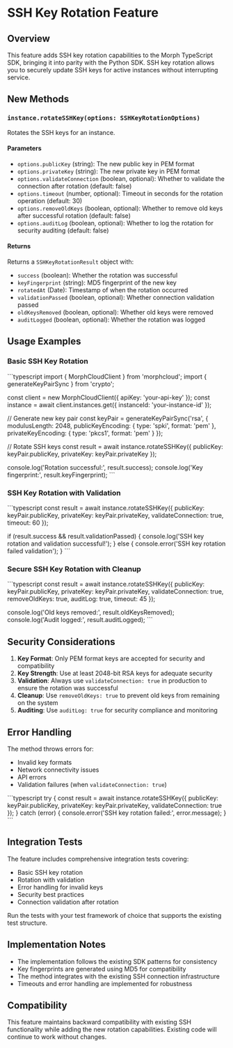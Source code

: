 # SSH Key Rotation Feature

## Overview

This feature adds SSH key rotation capabilities to the Morph TypeScript SDK, bringing it into parity with the Python SDK. SSH key rotation allows you to securely update SSH keys for active instances without interrupting service.

## New Methods

### `instance.rotateSSHKey(options: SSHKeyRotationOptions)`

Rotates the SSH keys for an instance.

#### Parameters

- `options.publicKey` (string): The new public key in PEM format
- `options.privateKey` (string): The new private key in PEM format  
- `options.validateConnection` (boolean, optional): Whether to validate the connection after rotation (default: false)
- `options.timeout` (number, optional): Timeout in seconds for the rotation operation (default: 30)
- `options.removeOldKeys` (boolean, optional): Whether to remove old keys after successful rotation (default: false)
- `options.auditLog` (boolean, optional): Whether to log the rotation for security auditing (default: false)

#### Returns

Returns a `SSHKeyRotationResult` object with:

- `success` (boolean): Whether the rotation was successful
- `keyFingerprint` (string): MD5 fingerprint of the new key
- `rotatedAt` (Date): Timestamp of when the rotation occurred
- `validationPassed` (boolean, optional): Whether connection validation passed
- `oldKeysRemoved` (boolean, optional): Whether old keys were removed
- `auditLogged` (boolean, optional): Whether the rotation was logged

## Usage Examples

### Basic SSH Key Rotation

\`\`\`typescript
import { MorphCloudClient } from 'morphcloud';
import { generateKeyPairSync } from 'crypto';

const client = new MorphCloudClient({ apiKey: 'your-api-key' });
const instance = await client.instances.get({ instanceId: 'your-instance-id' });

// Generate new key pair
const keyPair = generateKeyPairSync('rsa', {
  modulusLength: 2048,
  publicKeyEncoding: { type: 'spki', format: 'pem' },
  privateKeyEncoding: { type: 'pkcs1', format: 'pem' }
});

// Rotate SSH keys
const result = await instance.rotateSSHKey({
  publicKey: keyPair.publicKey,
  privateKey: keyPair.privateKey
});

console.log('Rotation successful:', result.success);
console.log('Key fingerprint:', result.keyFingerprint);
\`\`\`

### SSH Key Rotation with Validation

\`\`\`typescript
const result = await instance.rotateSSHKey({
  publicKey: keyPair.publicKey,
  privateKey: keyPair.privateKey,
  validateConnection: true,
  timeout: 60
});

if (result.success && result.validationPassed) {
  console.log('SSH key rotation and validation successful!');
} else {
  console.error('SSH key rotation failed validation');
}
\`\`\`

### Secure SSH Key Rotation with Cleanup

\`\`\`typescript
const result = await instance.rotateSSHKey({
  publicKey: keyPair.publicKey,
  privateKey: keyPair.privateKey,
  validateConnection: true,
  removeOldKeys: true,
  auditLog: true,
  timeout: 45
});

console.log('Old keys removed:', result.oldKeysRemoved);
console.log('Audit logged:', result.auditLogged);
\`\`\`

## Security Considerations

1. **Key Format**: Only PEM format keys are accepted for security and compatibility
2. **Key Strength**: Use at least 2048-bit RSA keys for adequate security
3. **Validation**: Always use `validateConnection: true` in production to ensure the rotation was successful
4. **Cleanup**: Use `removeOldKeys: true` to prevent old keys from remaining on the system
5. **Auditing**: Use `auditLog: true` for security compliance and monitoring

## Error Handling

The method throws errors for:
- Invalid key formats
- Network connectivity issues
- API errors
- Validation failures (when `validateConnection: true`)

\`\`\`typescript
try {
  const result = await instance.rotateSSHKey({
    publicKey: keyPair.publicKey,
    privateKey: keyPair.privateKey,
    validateConnection: true
  });
} catch (error) {
  console.error('SSH key rotation failed:', error.message);
}
\`\`\`

## Integration Tests

The feature includes comprehensive integration tests covering:
- Basic SSH key rotation
- Rotation with validation
- Error handling for invalid keys
- Security best practices
- Connection validation after rotation

Run the tests with your test framework of choice that supports the existing test structure.

## Implementation Notes

- The implementation follows the existing SDK patterns for consistency
- Key fingerprints are generated using MD5 for compatibility
- The method integrates with the existing SSH connection infrastructure
- Timeouts and error handling are implemented for robustness

## Compatibility

This feature maintains backward compatibility with existing SSH functionality while adding the new rotation capabilities. Existing code will continue to work without changes.